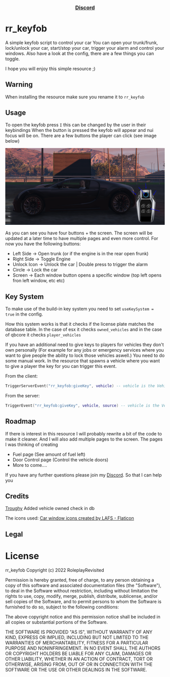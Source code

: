 <div align='center'><h3><a href="https://discord.gg/RsWzxwtAY3">Discord</a></h3></div>

# rr_keyfob

A simple keyfob script to control your car
You can open your trunk/frunk, lock/unlock your car, start/stop your car, trigger your alarm and control your windows.
Also have a look at the config, there are a few things you can toggle.

I hope you will enjoy this simple resource ;)

## Warning

When installing the resource make sure you rename it to `rr_keyfob`

## Usage

To open the keyfob press `I` this can be changed by the user in their keybindings
When the button is pressed the keyfob will appear and nui focus will be on.
There are a few buttons the player can click (see image below)

![all the buttons](keyfob-showcase.png)

As you can see you have four buttons + the screen. The screen will be updated at a later time to have multiple pages and even more control.
For now you have the following buttons:

- Left Side -> Open trunk (or if the engine is in the rear open frunk)
- Right Side -> Toggle Engine
- Unlock Icon -> Unlock the car | Double press to trigger the alarm
- Circle -> Lock the car
- Screen -> Each window button opens a specific window (top left opens fron left window, etc etc)

## Key System

To make use of the build-in key system you need to set `useKeySystem = true` in the config.

How this system works is that it checks if the license plate matches the database table.
In the case of esx it checks `owned_vehicles` and in the case of qbcore it checks `player_vehicles`

If you have an additional need to give keys to players for vehicles they don't own personally (For example for any jobs or emergency services where you want to give people the ability to lock those vehicles aswell.) You need to do some manual work. In the resource that spawns a vehicle where you want to give a player the key for you can trigger this event.

From the client:

```lua
TriggerServerEvent("rr_keyfob:giveKey", vehicle) -- vehicle is the Vehicle entity
```

From the server:

```lua
TriggerEvent("rr_keyfob:giveKey", vehicle, source) -- vehicle is the Vehicle entity & source the client source
```

## Roadmap

If there is interest in this resource I will probably rewrite a bit of the code to make it cleaner.
And I will also add multiple pages to the screen. The pages I was thinking of creating

- Fuel page (See amount of fuel left)
- Door Control page (Control the vehicle doors)
- More to come....

If you have any further questions please join my <a href="https://discord.gg/RsWzxwtAY3">Discord</a>. So that I can help you

## Credits

[Troughy](https://github.com/Troughy) Added vehicle owned check in db

The icons used:
[Car window icons created by LAFS - Flaticon](https://www.flaticon.com/free-icons/car-window)

## Legal

# License

rr_keyfob
Copyright (c) 2022 RoleplayRevisited

Permission is hereby granted, free of charge, to any person obtaining a copy
of this software and associated documentation files (the "Software"), to deal
in the Software without restriction, including without limitation the rights
to use, copy, modify, merge, publish, distribute, sublicense, and/or sell
copies of the Software, and to permit persons to whom the Software is
furnished to do so, subject to the following conditions:

The above copyright notice and this permission notice shall be included in all
copies or substantial portions of the Software.

THE SOFTWARE IS PROVIDED "AS IS", WITHOUT WARRANTY OF ANY KIND, EXPRESS OR
IMPLIED, INCLUDING BUT NOT LIMITED TO THE WARRANTIES OF MERCHANTABILITY,
FITNESS FOR A PARTICULAR PURPOSE AND NONINFRINGEMENT. IN NO EVENT SHALL THE
AUTHORS OR COPYRIGHT HOLDERS BE LIABLE FOR ANY CLAIM, DAMAGES OR OTHER
LIABILITY, WHETHER IN AN ACTION OF CONTRACT, TORT OR OTHERWISE, ARISING FROM,
OUT OF OR IN CONNECTION WITH THE SOFTWARE OR THE USE OR OTHER DEALINGS IN THE
SOFTWARE.
